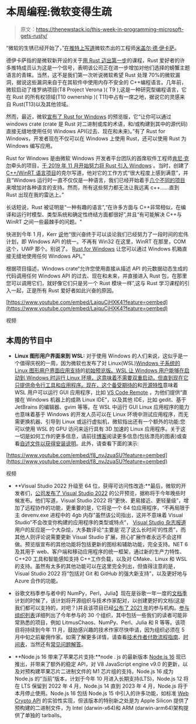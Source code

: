 # 本周编程:微软变得生疏

> 原文：<https://thenewstack.io/this-week-in-programming-microsoft-gets-rusty/>

“微软的生锈已经开始了，”[在推特上写道](https://twitter.com/migueldeicaza/status/1383833546276573185)微软杰出的工程师[米盖尔·德·伊卡萨](https://github.com/migueldeicaza)。

德伊卡萨指的是微软新开设的关于[用 Rust 迈出第一步](https://docs.microsoft.com/en-us/learn/paths/rust-first-steps/)的课程，Rust 爱好者的许多推特成员认为这是一个信号，表明该公司正在进一步增加对他们选择的螃蟹主题语言的青睐。当然，这不是我们第一次听说微软希望 Rust 处理 70%的微软漏洞，据说这些漏洞来自于在其软件中使用内存不安全的 C++编程语言。几年前，微软启动了维罗纳项目(T8 Project Verona )( T9 ),这是一种研究型编程语言，它在 Rust 的所有权领域(T10 ownership )( T11)中占有一席之地，据说它的灵感来自 Rust(T13)以及其他领域。

然而，最近，微软[宣布了 Rust for Windows](https://docs.microsoft.com/en-us/windows/dev-environment/rust/rust-for-windows) 的预览版，它“让你可以通过 windows crate (crate 是 Rust 对二进制或库的术语，和/或构建到其中的源代码)直接无缝地使用任何 Windows API(过去、现在和未来)。”有了 Rust for Windows，开发者现在不仅可以在 Windows 上使用 Rust，还可以使用 Rust 为 Windows 编写应用。

Rust for Windows 是由微软 Windows 开发者平台团队的首席软件工程师[肯尼·克尔](https://github.com/kennykerr)牵头的项目，[于 2019 年 11 月开始努力将 Rust 引入 Windows](https://kennykerr.ca/2019/11/05/rust/) 。当时，创建了 [C++/WinRT 语言项目](https://github.com/microsoft/cppwinrt)的克尔写道，他对它的工作方式“很大程度上感到满意”，并且“Windows 运行时一直不仅仅是一种语言，我们已经开始着手[几个不同的项目](https://kennykerr.ca/2019/10/09/xlang-cppwinrt-repos/)来增加对各种语言的支持。然而，所有这些努力都无法让我远离 c++……直到 Rust 出现在我的雷达上。”

长话短说，Rust 被证明是“一种有趣的语言”,“在许多方面与 C++非常相似，在编译和运行时模型、类型系统和确定性终结方面都很好”,并且“有可能解决 C++与 WinRT 之间一些最棘手的问题。"

快进到今年 1 月，Kerr [说](https://kennykerr.ca/2021/01/21/rust-for-windows/)他“很兴奋终于可以谈论我们已经努力了一段时间的宏伟计划，即 Windows API 的统一。不再有 Win32 在这里，WinRT 在那里，COM 这个，UWP 那个。别说了。 [Rust for Windows](https://github.com/microsoft/windows-rs) 让您可以通过 Windows 机箱直接无缝地使用任何 Windows API。”

根据项目描述，Windows crate“允许您使用直接从描述 API 的元数据动态生成的代码调用任何 Windows API 的过去、现在和未来，并直接进入 Rust 包，在那里您可以调用它们，就好像它们只是另一个 Rust 模块一样”,这与 Rust 学习课程的引入一起，正是所有 Rust 爱好者如此兴奋的原因。

[https://www.youtube.com/embed/LajquCjHXK4?feature=oembed](https://www.youtube.com/embed/LajquCjHXK4?feature=oembed)

视频

## 本周的节目中

*   **Linux 图形用户界面来到 WSL:** 对于使用 Windows 的人们来说，这似乎是一个值得庆祝的一周，因为微软也发布了对 Linux(WSL)[Windows 子系统的 Linux 图形用户界面应用支持](https://docs.microsoft.com/en-us/windows/wsl/about)的[初始预览版。WSL 让 Windows 用户能够在启动到 Windows 时运行 Linux 环境，这意味着不需要双重启动，但直到现在它只提供命令行工具和应用程序。现在，这个](https://devblogs.microsoft.com/commandline/the-initial-preview-of-gui-app-support-is-now-available-for-the-windows-subsystem-for-linux-2/)[备受期待的](https://github.com/microsoft/WSL/issues/938)和[开源特性](https://github.com/microsoft/wslg)意味着 WSL 用户可以运行 GUI 应用程序，比如 [VS Code Remote](https://code.visualstudio.com/docs/remote/remote-overview) ，为他们提供“直接在 Windows 机器上的成熟 Linux IDE”，以及其他 IDE，比如 gedit、基于 JetBrains 的编辑器、gvim 等等。在 WSL 中运行 GUI Linux 应用程序的能力也意味着基于 Windows 的开发人员可以在 Linux 环境中测试应用程序，而无需更换机器、引导到 Linux 或运行虚拟机，微软指出还有一个额外的功能:您可以使用 WSL 的 GPU 访问来运行具有 3D 加速的 Linux 应用程序。关于这一切是如何工作的更多信息，请前往[博客](https://devblogs.microsoft.com/commandline/the-initial-preview-of-gui-app-support-is-now-available-for-the-windows-subsystem-for-linux-2/)阅读更多信息(包括漂亮的图表)或查看[自述文件以获得安装说明](https://github.com/microsoft/wslg)。此外，请查看下面的演示:

[https://www.youtube.com/embed/f8_nvJzuaSU?feature=oembed](https://www.youtube.com/embed/f8_nvJzuaSU?feature=oembed)

视频

*   **Visual Studio 2022 升级至 64 位，获得可访问性改造:**最后，微软的开发者们，[公司发布了 Visual Studio 2022](https://devblogs.microsoft.com/visualstudio/visual-studio-2022/) 的公开预览，据称将于今年晚些时候发布。他们写道，Visual Studio 2022 将“更快、更易接近、更轻量级”，增加了远程协作的功能，更重要的是，它将是一个 64 位应用程序，“不再局限于主 devenv.exe 进程中的 4gb 内存”虽然该公司指出，这并不意味着 Visual Studio“不会改变你构建的应用程序的类型或特点”， [Visual Studio 杂志报道](https://visualstudiomagazine.com/articles/2021/04/20/vs-2020-feedback.aspx)用户的反应是一个大杂烩，大多数评论“主要是'花了这么长时间'的性质”，而其他人则评论说需要更新 Visual Studio 扩展，担心扩展作者永远不会这样做。预览版宣布的其他功能将包括更新的图标和辅助功能，完全支持。NET 6 及其用于 web、客户端和移动应用程序的统一框架，通过新的生产力特性、C++20 工具和智能感知支持 C++工作负载，以及对 CMake、Linux 和 WSL 的支持。虽然有太多的其他功能可以在这里完全列出，但值得注意的是，Visual Studio 2022 将“包括对 Git 和 GitHub 的强大新支持”，以及更好地与 Azure 合作的功能。

*   谷歌文档季参与者中的 NumPy，Perl，Julia】现在是谷歌一年一度的[文档季](https://developers.google.com/season-of-docs)计划的时候了，该计划将开源组织与技术作家配对，以创建更好的文档(这是我们都可以支持的，对吧？)并且该项目已经[公布了 2021 年](https://opensource.googleblog.com/2021/04/season-of-docs-announces-participating-organizations-2021.html)的参与机构。[参与组织列表](https://developers.google.com/season-of-docs/docs/participants/)详细列出了今年参与的 30 个组织，其中包括一些我们的读者可能非常熟悉的项目，例如 LitmusChaos、NumPy、Perl、Julia 和 R 等等。该项目将持续到今年 11 月，鼓励感兴趣的技术作家尽快申请，因为组织必须在 5 月中旬之前雇佣作家。如需了解更多详情，请查看[技术作者付款流程指南](https://developers.google.com/season-of-docs/docs/tech-writer-payments)、[时间表](https://developers.google.com/season-of-docs/docs/timeline)，当然还有[常见问题解答](https://developers.google.com/season-of-docs/docs/faq)。
*   **Node.js 16 带来了苹果芯片支持:**node . js 的最新版本 [Node.js 16](https://nodejs.medium.com/node-js-16-available-now-7f5099a97e70?source=rss-96cd9a1fb56------2) 现已推出，并带来了额外的稳定 API，对 V8 JavaScript engine v9.0 的更新，以及对预构建苹果芯片二进制文件的 M1 芯片组的支持。Node.js 16 成为 Node.js 的“当前”版本，计划于今年 10 月进入长期支持(LTS)，Node.js 12 将在 LTS 保留到 2022 年 4 月，Node.js 14 直到 2023 年 4 月，Node.js 将于本月停止使用。Node.js 16 包括 Node.js 15 中引入的许多功能，如标准 [Web Crypto API](https://www.w3.org/TR/WebCryptoAPI/) 的实验性实现，但该版本的特别新之处是为 Apple Silicon 提供了预构建的二进制文件，为 Intel (darwin-x64)和 ARM (darwin-arm64)架构提供了单独的 tarballs。

<svg xmlns:xlink="http://www.w3.org/1999/xlink" viewBox="0 0 68 31" version="1.1"><title>Group</title> <desc>Created with Sketch.</desc></svg>